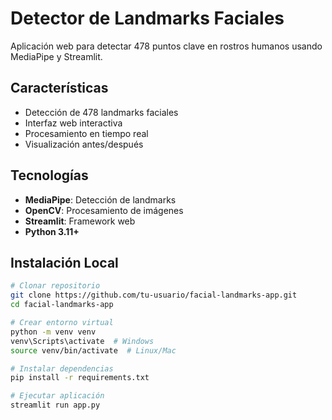 # Detector de Landmarks Faciales

Aplicación web para detectar 478 puntos clave en rostros humanos usando MediaPipe y Streamlit.

## Características

- Detección de 478 landmarks faciales
- Interfaz web interactiva
- Procesamiento en tiempo real
- Visualización antes/después

## Tecnologías

- **MediaPipe**: Detección de landmarks
- **OpenCV**: Procesamiento de imágenes
- **Streamlit**: Framework web
- **Python 3.11+**

## Instalación Local

```bash
# Clonar repositorio
git clone https://github.com/tu-usuario/facial-landmarks-app.git
cd facial-landmarks-app

# Crear entorno virtual
python -m venv venv
venv\Scripts\activate  # Windows
source venv/bin/activate  # Linux/Mac

# Instalar dependencias
pip install -r requirements.txt

# Ejecutar aplicación
streamlit run app.py